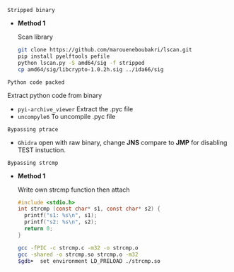 `Stripped binary`

- **Method 1**

  Scan library

  ```sh
  git clone https://github.com/maroueneboubakri/lscan.git
  pip install pyelftools pefile
  python lscan.py -S amd64/sig -f stripped
  cp amd64/sig/libcrypto-1.0.2h.sig ../ida66/sig
  ```

`Python code packed`

Extract python code from binary

- `pyi-archive_viewer` Extract the .pyc file
- `uncompyle6` To uncompile .pyc file

`Bypassing ptrace`

- `Ghidra` open with raw binary, change **JNS** compare to **JMP** for disabling TEST instuction.

`Bypassing strcmp`

- **Method 1**

  Write own strcmp function then attach

  ```c
  #include <stdio.h>
  int strcmp (const char* s1, const char* s2) {
    printf("s1: %s\n", s1);
    printf("s2: %s\n", s2);
    return 0;
  }
  ```

  ```sh
  gcc -fPIC -c strcmp.c -m32 -o strcmp.o
  gcc -shared -o strcmp.so strcmp.o -m32
  $gdb➤  set environment LD_PRELOAD ./strcmp.so
  ```
